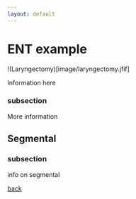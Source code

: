 ```yaml
---
layout: default
---
```


# ENT example

!(Laryngectomy)[image/laryngectomy.jfif]


Information here

### subsection

More information

## Segmental

### subsection

info on segmental

[back](./)
